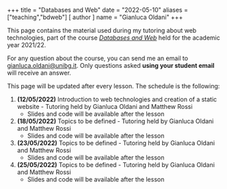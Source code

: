 +++
title = "Databases and Web"
date = "2022-05-10"
aliases = ["teaching","bdweb"]
[ author ]
  name = "Gianluca Oldani"
+++

This page contains the material used during my tutoring about web technologies, part of the course [*Databases and Web*](https://cs.unibg.it/bdweb.html) held
for the academic year 2021/22.

For any question about the course, you can send me an email to [gianluca.oldani@unibg.it](mailto:gianluca.oldani@unibg.it). Only questions
asked **using your student email** will receive an answer.

This page will be updated after every lesson. The schedule is the following:

1. **(12/05/2022)** Introduction to web technologies and creation of a static website - Tutoring held by 
Gianluca Oldani and Matthew Rossi
   * Slides and code will be available after the lesson
1. **(18/05/2022)** Topics to be defined - Tutoring held by 
Gianluca Oldani and Matthew Rossi
   * Slides and code will be available after the lesson
1. **(23/05/2022)** Topics to be defined - Tutoring held by 
Gianluca Oldani and Matthew Rossi
   * Slides and code will be available after the lesson
1. **(25/05/2022)** Topics to be defined - Tutoring held by 
Gianluca Oldani and Matthew Rossi
   * Slides and code will be available after the lesson